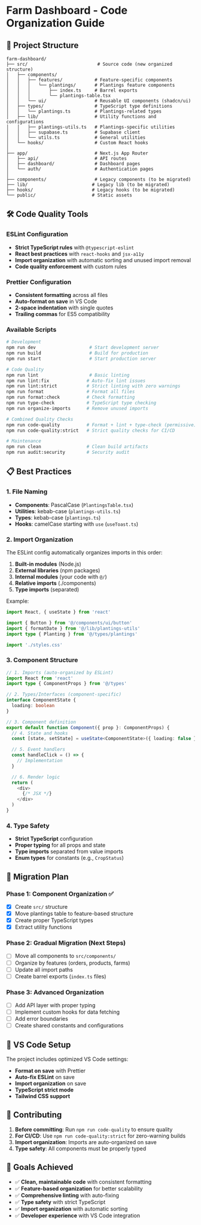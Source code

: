 # Farm Dashboard - Code Organization Guide

## 📁 Project Structure

```
farm-dashboard/
├── src/                          # Source code (new organized structure)
│   ├── components/
│   │   ├── features/            # Feature-specific components
│   │   │   └── plantings/       # Plantings feature components
│   │   │       ├── index.ts     # Barrel exports
│   │   │       └── plantings-table.tsx
│   │   └── ui/                  # Reusable UI components (shadcn/ui)
│   ├── types/                   # TypeScript type definitions
│   │   └── plantings.ts         # Plantings-related types
│   ├── lib/                     # Utility functions and configurations
│   │   ├── plantings-utils.ts   # Plantings-specific utilities
│   │   ├── supabase.ts          # Supabase client
│   │   └── utils.ts             # General utilities
│   └── hooks/                   # Custom React hooks
│
├── app/                         # Next.js App Router
│   ├── api/                     # API routes
│   ├── dashboard/               # Dashboard pages
│   └── auth/                    # Authentication pages
│
├── components/                  # Legacy components (to be migrated)
├── lib/                        # Legacy lib (to be migrated)
├── hooks/                      # Legacy hooks (to be migrated)
└── public/                     # Static assets
```

## 🛠️ Code Quality Tools

### ESLint Configuration

- **Strict TypeScript rules** with `@typescript-eslint`
- **React best practices** with `react-hooks` and `jsx-a11y`
- **Import organization** with automatic sorting and unused import removal
- **Code quality enforcement** with custom rules

### Prettier Configuration

- **Consistent formatting** across all files
- **Auto-format on save** in VS Code
- **2-space indentation** with single quotes
- **Trailing commas** for ES5 compatibility

### Available Scripts

```bash
# Development
npm run dev                    # Start development server
npm run build                  # Build for production
npm run start                  # Start production server

# Code Quality
npm run lint                   # Basic linting
npm run lint:fix              # Auto-fix lint issues
npm run lint:strict           # Strict linting with zero warnings
npm run format                # Format all files
npm run format:check          # Check formatting
npm run type-check            # TypeScript type checking
npm run organize-imports      # Remove unused imports

# Combined Quality Checks
npm run code-quality          # Format + lint + type-check (permissive)
npm run code-quality:strict   # Strict quality checks for CI/CD

# Maintenance
npm run clean                 # Clean build artifacts
npm run audit:security        # Security audit
```

## 📋 Best Practices

### 1. File Naming

- **Components**: PascalCase (`PlantingsTable.tsx`)
- **Utilities**: kebab-case (`plantings-utils.ts`)
- **Types**: kebab-case (`plantings.ts`)
- **Hooks**: camelCase starting with `use` (`useToast.ts`)

### 2. Import Organization

The ESLint config automatically organizes imports in this order:

1. **Built-in modules** (Node.js)
2. **External libraries** (npm packages)
3. **Internal modules** (your code with `@/`)
4. **Relative imports** (./components)
5. **Type imports** (separated)

Example:

```typescript
import React, { useState } from 'react'

import { Button } from '@/components/ui/button'
import { formatDate } from '@/lib/plantings-utils'
import type { Planting } from '@/types/plantings'

import './styles.css'
```

### 3. Component Structure

```typescript
// 1. Imports (auto-organized by ESLint)
import React from 'react'
import type { ComponentProps } from '@/types'

// 2. Types/Interfaces (component-specific)
interface ComponentState {
  loading: boolean
}

// 3. Component definition
export default function Component({ prop }: ComponentProps) {
  // 4. State and hooks
  const [state, setState] = useState<ComponentState>({ loading: false })

  // 5. Event handlers
  const handleClick = () => {
    // Implementation
  }

  // 6. Render logic
  return (
    <div>
      {/* JSX */}
    </div>
  )
}
```

### 4. Type Safety

- **Strict TypeScript** configuration
- **Proper typing** for all props and state
- **Type imports** separated from value imports
- **Enum types** for constants (e.g., `CropStatus`)

## 🚀 Migration Plan

### Phase 1: Component Organization ✅

- [x] Create `src/` structure
- [x] Move plantings table to feature-based structure
- [x] Create proper TypeScript types
- [x] Extract utility functions

### Phase 2: Gradual Migration (Next Steps)

- [ ] Move all components to `src/components/`
- [ ] Organize by features (orders, products, farms)
- [ ] Update all import paths
- [ ] Create barrel exports (`index.ts` files)

### Phase 3: Advanced Organization

- [ ] Add API layer with proper typing
- [ ] Implement custom hooks for data fetching
- [ ] Add error boundaries
- [ ] Create shared constants and configurations

## 🔧 VS Code Setup

The project includes optimized VS Code settings:

- **Format on save** with Prettier
- **Auto-fix ESLint** on save
- **Import organization** on save
- **TypeScript strict mode**
- **Tailwind CSS support**

## 📝 Contributing

1. **Before committing**: Run `npm run code-quality` to ensure quality
2. **For CI/CD**: Use `npm run code-quality:strict` for zero-warning builds
3. **Import organization**: Imports are auto-organized on save
4. **Type safety**: All components must be properly typed

## 🎯 Goals Achieved

- ✅ **Clean, maintainable code** with consistent formatting
- ✅ **Feature-based organization** for better scalability
- ✅ **Comprehensive linting** with auto-fixing
- ✅ **Type safety** with strict TypeScript
- ✅ **Import organization** with automatic sorting
- ✅ **Developer experience** with VS Code integration

